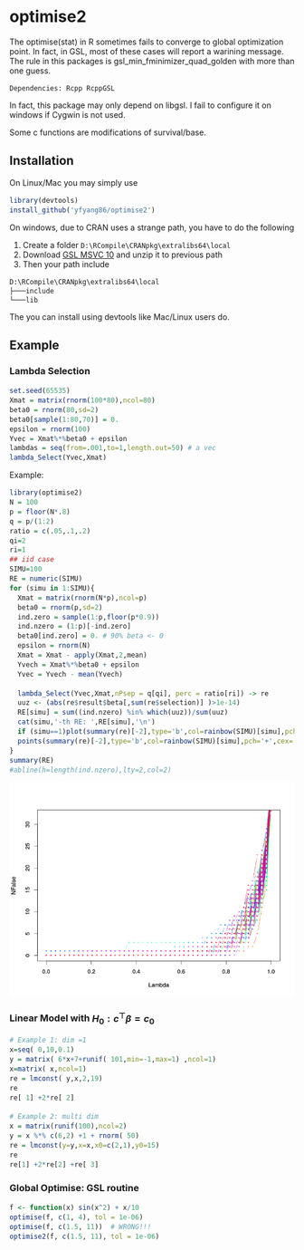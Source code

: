optimise2
=========

The optimise(stat) in R sometimes fails to converge to global optimization point. In fact, in GSL, most of these cases will report a warining message. The rule in this packages is gsl_min_fminimizer_quad_golden with more than one guess.

    Dependencies: Rcpp RcppGSL

In fact, this package may only depend on libgsl. I fail to configure it on windows if Cygwin is not used.

Some c functions are modifications of survival/base. 

Installation
------------

On Linux/Mac you may simply use

```r
library(devtools)
install_github('yfyang86/optimise2')
```

On windows, due to CRAN uses a strange path, you have to do the following

 1. Create a folder `D:\RCompile\CRANpkg\extralibs64\local`    
 2. Download [GSL MSVC 10](http://www.icub.org/download/packages/windows/msvc10/gsl-1.14-bin-msvc10.zip) and unzip it to previous path
 3. Then your path include

 ```batch
 D:\RCompile\CRANpkg\extralibs64\local
 ├───include
 └───lib
 ```
 The you can install using devtools like Mac/Linux users do.

 Example
---------------

### Lambda Selection

 ```r
 set.seed(65535)
 Xmat = matrix(rnorm(100*80),ncol=80)
 beta0 = rnorm(80,sd=2)
 beta0[sample(1:80,70)] = 0.
 epsilon = rnorm(100)
 Yvec = Xmat%*%beta0 + epsilon
 lambdas = seq(from=.001,to=1,length.out=50) # a vec
 lambda_Select(Yvec,Xmat)
 ```

Example:

 ```r    
 library(optimise2)
 N = 100
 p = floor(N*.8)
 q = p/(1:2)
 ratio = c(.05,.1,.2)
 qi=2
 ri=1
 ## iid case
 SIMU=100
 RE = numeric(SIMU)
 for (simu in 1:SIMU){
   Xmat = matrix(rnorm(N*p),ncol=p)
   beta0 = rnorm(p,sd=2)
   ind.zero = sample(1:p,floor(p*0.9))
   ind.nzero = (1:p)[-ind.zero]
   beta0[ind.zero] = 0. # 90% beta <- 0
   epsilon = rnorm(N)
   Xmat = Xmat - apply(Xmat,2,mean)
   Yvech = Xmat%*%beta0 + epsilon
   Yvec = Yvech - mean(Yvech)
   
   lambda_Select(Yvec,Xmat,nPsep = q[qi], perc = ratio[ri]) -> re
   uuz <- (abs(re$result$beta[,sum(re$selection)] )>1e-14)
   RE[simu] = sum((ind.nzero) %in% which(uuz))/sum(uuz)
   cat(simu,'-th RE: ',RE[simu],'\n')
   if (simu==1)plot(summary(re)[-2],type='b',col=rainbow(SIMU)[simu],pch='+',cex=.5,ylim=c(0,q[qi]*.8))
   points(summary(re)[-2],type='b',col=rainbow(SIMU)[simu],pch='+',cex=.5,ylim=c(0,q[qi]*.8))
 }
 summary(RE)
 #abline(h=length(ind.nzero),lty=2,col=2)
 ```


 ![Pattern](./instr/doc/lambdavsnf.png)

### Linear Model with $H_0: c^\top \beta = c_0$
 
 ```r
 # Example 1: dim =1
 x=seq( 0,10,0.1) 
 y = matrix( 6*x+7+runif( 101,min=-1,max=1) ,ncol=1) 
 x=matrix( x,ncol=1) 
 re = lmconst( y,x,2,19) 
 re
 re[ 1] +2*re[ 2] 
 
 # Example 2: multi dim
 x = matrix(runif(100),ncol=2) 
 y = x %*% c(6,2) +1 + rnorm( 50) 
 re = lmconst(y=y,x=x,x0=c(2,1),y0=15) 
 re
 re[1] +2*re[2] +re[ 3] 
 ```

### Global Optimise: GSL routine

 ```r
 f <- function(x) sin(x^2) + x/10
 optimise(f, c(1, 4), tol = 1e-06)
 optimise(f, c(1.5, 11))  # WRONG!!!
 optimise2(f, c(1.5, 11), tol = 1e-06)
 ```